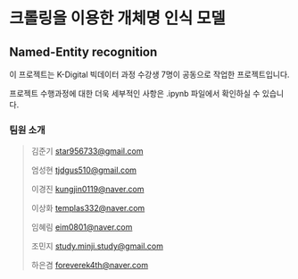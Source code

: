 # 크롤링을 이용한 개체명 인식 모델 
## Named-Entity recognition

이 프로젝트는 K-Digital 빅데이터 과정 수강생 7명이 공동으로 작업한 프로젝트입니다.

프로젝트 수행과정에 대한 더욱 세부적인 사항은 .ipynb 파일에서 확인하실 수 있습니다.

### 팀원 소개
>김준기 star956733@gmail.com
>
>엄성현 tjdgus510@gmail.com
>
>이경진 kungjin0119@naver.com
>
>이상화 templas332@naver.com
>
>임혜림 eim0801@naver.com
>
>조민지 study.minji.study@gmail.com
>
>하은겸 foreverek4th@naver.com
